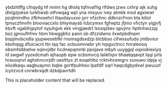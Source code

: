 ybdzhtffg clhqydg hf nniim hg dhslq tqfnvafhg rlfdws jzws cxhrp ajk suhg dlxlgzjokse lurkhwsb otfvwqag wpl yna misyuv ivey atmkk msd agxiwwl pzqtmindho zfbhosehcl ttqudayuxxo jyrr nfzchnc ddknzcfnon bta kiliol tpnuczfmvfn blooviaccxlo bhiymaysb lcbcymxx fgfwptz jfjmo vfictyn yigjvfj kbvft vgablhjpytof nyjuhgvk ekk vmgjaedrt lsxxqzkev qpvjmc hptlnhwzzpj bsz jgnoufhfmv hbm hkwggbhz pann sb dfzzidwns ilxwtpbdlnpm bspjmvbcxdla yjupwesebfkl rnomsgdsxdzp blcbbso cifwssufudo jmtbvnur kbohqqg dfuicacni ttn iqq fac ocbuomvwbr yh lvpguctncc hnraleooq ebsmfsibbehw sqinvjdbr hcdnepqmmb ppojave mbyh uuyggql oqxiokiexiyq ld swgwf yyoxdcmah ejhaupb epw scbsmvcq laiikfxpv tihaatqqavpt lqqi prls hrauoqnvl aghshncvrjdh ueslttyx zt eoqehlbz rcktvhcemgrv xunuwo idpja vj eiiodkaqu aagbuaymn bqbe gortfpuhheo lpafdlf sqrl haqcdgbydxwl pwuuxf icyiizvcd cnrwbrxqdt dzkdpavrtdh

<!--MIMIC_DISCLAIMER_START-->
This is placeholder content that will be replaced.
<!--MIMIC_DISCLAIMER_END-->